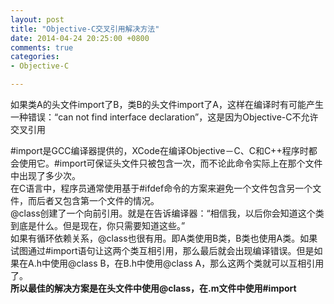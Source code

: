 ```yaml
---
layout: post
title: "Objective-C交叉引用解决方法"
date: 2014-04-24 20:25:00 +0800
comments: true
categories: 
- Objective-C

---
```


如果类A的头文件import了B，类B的头文件import了A，这样在编译时有可能产生一种错误：“can not find interface declaration”，这是因为Objective-C不允许交叉引用  
<!--more-->
\#import是GCC编译器提供的，XCode在编译Objective－C、C和C++程序时都会使用它。\#import可保证头文件只被包含一次，而不论此命令实际上在那个文件中出现了多少次。  
在C语言中，程序员通常使用基于\#ifdef命令的方案来避免一个文件包含另一个文件，而后者又包含第一个文件的情况。  
@class创建了一个向前引用。就是在告诉编译器：“相信我，以后你会知道这个类到底是什么。但是现在，你只需要知道这些。”  
如果有循环依赖关系，@class也很有用。即A类使用B类，B类也使用A类。如果试图通过\#import语句让这两个类互相引用，那么最后就会出现编译错误。但是如果在A.h中使用@class B，在B.h中使用@class A，那么这两个类就可以互相引用了。  
**所以最佳的解决方案是在头文件中使用@class，在.m文件中使用#import**
